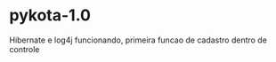 pykota-1.0
==========

Hibernate e log4j funcionando, primeira funcao de cadastro dentro de controle
